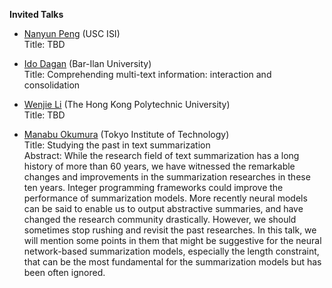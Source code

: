 **Invited Talks** 

* <a href="https://violetpeng.github.io/">Nanyun Peng</a> (USC ISI) <br>
Title: TBD <br>


* <a href="http://u.cs.biu.ac.il/~dagan/">Ido Dagan</a> (Bar-Ilan University) <br>
Title: Comprehending multi-text information: interaction and consolidation <br>


* <a href="https://www4.comp.polyu.edu.hk/~cswjli/">Wenjie Li</a> (The Hong Kong Polytechnic University) <br>
Title: TBD <br>


* <a href="http://www.lr.pi.titech.ac.jp/~oku/index-e.html">Manabu Okumura</a> (Tokyo Institute of Technology) <br>
Title: Studying the past in text summarization <br>
Abstract: While the research field of text summarization has a long history of more than 60 years, we have witnessed the remarkable changes and improvements in the summarization researches in these ten years. Integer programming frameworks could improve the performance of summarization models. More recently neural models can be said to enable us to output abstractive summaries, and have changed the research community drastically. However, we should sometimes stop rushing and revisit the past researches. In this talk, we will mention some points in them that might be suggestive for the neural network-based summarization models, especially the length constraint, that can be the most fundamental for the summarization models but has been often ignored. <br>




